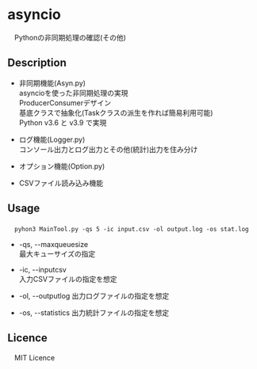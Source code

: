 # asyncio
　Pythonの非同期処理の確認(その他)

## Description
* 非同期機能(Asyn.py)  
asyncioを使った非同期処理の実現  
ProducerConsumerデザイン  
基底クラスで抽象化(Taskクラスの派生を作れば簡易利用可能)  
Python v3.6 と v3.9 で実現

* ログ機能(Logger.py)  
コンソール出力とログ出力とその他(統計)出力を住み分け  

* オプション機能(Option.py)

* CSVファイル読み込み機能

## Usage  
　`pyhon3 MainTool.py -qs 5 -ic input.csv -ol output.log -os stat.log`  

* -qs, --maxqueuesize  
最大キューサイズの指定

* -ic, --inputcsv  
入力CSVファイルの指定を想定  

* -ol, --outputlog
出力ログファイルの指定を想定

* -os, --statistics
出力統計ファイルの指定を想定

## Licence
　MIT Licence

